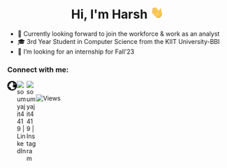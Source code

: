 <h1 align="center"> Hi, I'm Harsh <img src="https://raw.githubusercontent.com/ABSphreak/ABSphreak/master/gifs/Hi.gif" width="30px"></h1>

-   Currently looking forward to join the workforce & work as an analyst
- 🎓 3rd Year Student in Computer Science from the KIIT University-BBI
- 💼 I’m looking for an internship for Fall'23

### Connect with me:
[<img align="left" alt="webpage" width="22px" src="https://raw.githubusercontent.com/iconic/open-iconic/master/svg/globe.svg" />][website]
[<img align="left" alt="soumyajit4419  | LinkedIn" width="22px" src="https://cdn.jsdelivr.net/npm/simple-icons@v3/icons/linkedin.svg" />][linkedin]
[<img align="left" alt="soumyajit4419  | Instagram" width="22px" src="https://cdn.jsdelivr.net/npm/simple-icons@v3/icons/instagram.svg" />][instagram]
<br />

[website]: https://kg16.github.io/
[linkedin]: https://www.linkedin.com/in/harshkumar017/
[instagram]: https://www.instagram.com/hharshkumarr/


<div class="views">
    <span class="views">
        <img src="https://visitor-badge.glitch.me/badge?page_id=igotharsh.igotharsh" alt="Views"/>
    </span>
</div>

